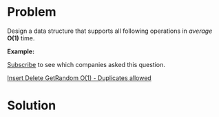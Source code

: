 
# Problem

Design a data structure that supports all following operations in _average_
**O(1)** time.

**Example:**

[Subscribe](/subscribe/) to see which companies asked this question.



[Insert Delete GetRandom O(1) - Duplicates allowed](https://leetcode.com/problems/insert-delete-getrandom-o1-duplicates-allowed)

# Solution



